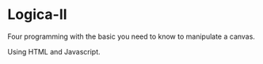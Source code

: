 # Logica-II

Four programming with the basic you need to know to manipulate a canvas. 

Using HTML and Javascript.
